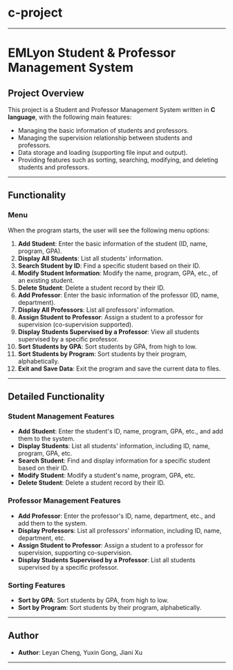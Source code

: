 # c-project

---

# **EMLyon Student & Professor Management System**

## **Project Overview**

This project is a Student and Professor Management System written in **C language**, with the following main features:

- Managing the basic information of students and professors.
- Managing the supervision relationship between students and professors.
- Data storage and loading (supporting file input and output).
- Providing features such as sorting, searching, modifying, and deleting students and professors.

---

## **Functionality**

### **Menu**
When the program starts, the user will see the following menu options:

1. **Add Student**: Enter the basic information of the student (ID, name, program, GPA).
2. **Display All Students**: List all students' information.
3. **Search Student by ID**: Find a specific student based on their ID.
4. **Modify Student Information**: Modify the name, program, GPA, etc., of an existing student.
5. **Delete Student**: Delete a student record by their ID.
6. **Add Professor**: Enter the basic information of the professor (ID, name, department).
7. **Display All Professors**: List all professors' information.
8. **Assign Student to Professor**: Assign a student to a professor for supervision (co-supervision supported).
9. **Display Students Supervised by a Professor**: View all students supervised by a specific professor.
10. **Sort Students by GPA**: Sort students by GPA, from high to low.
11. **Sort Students by Program**: Sort students by their program, alphabetically.
12. **Exit and Save Data**: Exit the program and save the current data to files.

---

## **Detailed Functionality**

### **Student Management Features**
- **Add Student**: Enter the student's ID, name, program, GPA, etc., and add them to the system.
- **Display Students**: List all students' information, including ID, name, program, GPA, etc.
- **Search Student**: Find and display information for a specific student based on their ID.
- **Modify Student**: Modify a student's name, program, GPA, etc.
- **Delete Student**: Delete a student record by their ID.

### **Professor Management Features**
- **Add Professor**: Enter the professor's ID, name, department, etc., and add them to the system.
- **Display Professors**: List all professors' information, including ID, name, department, etc.
- **Assign Student to Professor**: Assign a student to a professor for supervision, supporting co-supervision.
- **Display Students Supervised by a Professor**: List all students supervised by a specific professor.

### **Sorting Features**
- **Sort by GPA**: Sort students by GPA, from high to low.
- **Sort by Program**: Sort students by their program, alphabetically.

---

## **Author**

- **Author**: Leyan Cheng, Yuxin Gong, Jiani Xu

---


